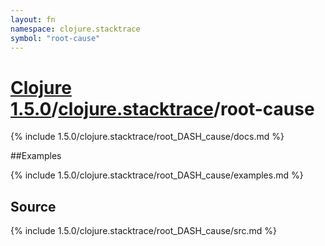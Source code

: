 ```yaml
---
layout: fn
namespace: clojure.stacktrace
symbol: "root-cause"
---
```


# [Clojure 1.5.0](../../)/[clojure.stacktrace](../)/root-cause

{% include 1.5.0/clojure.stacktrace/root_DASH_cause/docs.md %}

##Examples

{% include 1.5.0/clojure.stacktrace/root_DASH_cause/examples.md %}
## Source
{% include 1.5.0/clojure.stacktrace/root_DASH_cause/src.md %}

